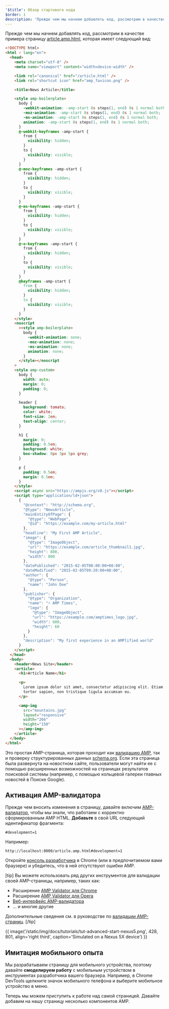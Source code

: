```yaml
---
'$title': Обзор стартового кода
$order: 1
description: 'Прежде чем мы начнем добавлять код, рассмотрим в качестве примера страницу article.amp.html, которая имеет следующий вид: ...'
---
```


Прежде чем мы начнем добавлять код, рассмотрим в качестве примера страницу [article.amp.html](https://github.com/googlecodelabs/accelerated-mobile-pages-advanced/blob/master/article.amp.html), которая имеет следующий вид:

```html
<!DOCTYPE html>
<html ⚡ lang="en">
  <head>
    <meta charset="utf-8" />
    <meta name="viewport" content="width=device-width" />

    <link rel="canonical" href="/article.html" />
    <link rel="shortcut icon" href="amp_favicon.png" />

    <title>News Article</title>

    <style amp-boilerplate>
      body {
        -webkit-animation: -amp-start 8s steps(1, end) 0s 1 normal both;
        -moz-animation: -amp-start 8s steps(1, end) 0s 1 normal both;
        -ms-animation: -amp-start 8s steps(1, end) 0s 1 normal both;
        animation: -amp-start 8s steps(1, end) 0s 1 normal both;
      }
      @-webkit-keyframes -amp-start {
        from {
          visibility: hidden;
        }
        to {
          visibility: visible;
        }
      }
      @-moz-keyframes -amp-start {
        from {
          visibility: hidden;
        }
        to {
          visibility: visible;
        }
      }
      @-ms-keyframes -amp-start {
        from {
          visibility: hidden;
        }
        to {
          visibility: visible;
        }
      }
      @-o-keyframes -amp-start {
        from {
          visibility: hidden;
        }
        to {
          visibility: visible;
        }
      }
      @keyframes -amp-start {
        from {
          visibility: hidden;
        }
        to {
          visibility: visible;
        }
      }
    </style>
    <noscript
      ><style amp-boilerplate>
        body {
          -webkit-animation: none;
          -moz-animation: none;
          -ms-animation: none;
          animation: none;
        }
      </style></noscript
    >
    <style amp-custom>
      body {
        width: auto;
        margin: 0;
        padding: 0;
      }

      header {
        background: tomato;
        color: white;
        font-size: 2em;
        text-align: center;
      }

      h1 {
        margin: 0;
        padding: 0.5em;
        background: white;
        box-shadow: 0px 3px 5px grey;
      }

      p {
        padding: 0.5em;
        margin: 0.5em;
      }
    </style>
    <script async src="https://ampjs.org/v0.js"></script>
    <script type="application/ld+json">
      {
        "@context": "http://schema.org",
        "@type": "NewsArticle",
        "mainEntityOfPage": {
          "@type": "WebPage",
          "@id": "https://example.com/my-article.html"
        },
        "headline": "My First AMP Article",
        "image": {
          "@type": "ImageObject",
          "url": "https://example.com/article_thumbnail1.jpg",
          "height": 800,
          "width": 800
        },
        "datePublished": "2015-02-05T08:00:00+08:00",
        "dateModified": "2015-02-05T09:20:00+08:00",
        "author": {
          "@type": "Person",
          "name": "John Doe"
        },
        "publisher": {
          "@type": "Organization",
          "name": "⚡ AMP Times",
          "logo": {
            "@type": "ImageObject",
            "url": "https://example.com/amptimes_logo.jpg",
            "width": 600,
            "height": 60
          }
        },
        "description": "My first experience in an AMPlified world"
      }
    </script>
  </head>
  <body>
    <header>News Site</header>
    <article>
      <h1>Article Name</h1>

      <p>
        Lorem ipsum dolor sit amet, consectetur adipiscing elit. Etiam egestas
        tortor sapien, non tristique ligula accumsan eu.
      </p>

      <amp-img
        src="mountains.jpg"
        layout="responsive"
        width="266"
        height="150"
      ></amp-img>
    </article>
  </body>
</html>
```

Это простая AMP-страница, которая проходит как [валидацию AMP](../../../../documentation/guides-and-tutorials/learn/validation-workflow/validate_amp.md), так и проверку структурированных данных [schema.org](http://schema.org/). Если эта страница была развернута на новостном сайте, пользователи могут найти ее с помощью расширенных возможностей на страницах результатов поисковой системы (например, с помощью кольцевой галереи главных новостей в Поиске Google).

## Активация AMP-валидатора

Прежде чем вносить изменения в страницу, давайте включим [AMP-валидатор](../../../../documentation/guides-and-tutorials/learn/validation-workflow/validate_amp.md), чтобы мы знали, что работаем с корректно сформированным AMP HTML. **Добавьте** в свой URL следующий идентификатор фрагмента:

```text
#development=1
```

Например:

```text
http://localhost:8000/article.amp.html#development=1
```

Откройте [консоль разработчика](https://developer.chrome.com/devtools/docs/console) в Chrome (или в предпочитаемом вами браузере) и убедитесь, что в ней отсутствуют ошибки AMP.

[tip] Вы можете использовать ряд других инструментов для валидации своей AMP-страницы, например, таких как:

- Расширение [AMP Validator для Chrome](https://chrome.google.com/webstore/detail/amp-validator/nmoffdblmcmgeicmolmhobpoocbbmknc)
- Расширение [AMP Validator для Opera](https://addons.opera.com/en-gb/extensions/details/amp-validator/)
- [Веб-интерфейс AMP-валидатора](https://validator.ampproject.org/)
- ... и многие другие

Дополнительные сведения см. в руководстве по [валидации AMP-страниц](../../../../documentation/guides-and-tutorials/learn/validation-workflow/validate_amp.md). [/tip]

{{ image('/static/img/docs/tutorials/tut-advanced-start-nexus5.png', 428, 801, align='right third', caption='Simulated on a Nexus 5X device') }}

## Имитация мобильного опыта

Мы разрабатываем страницу для мобильного устройства, поэтому давайте **смоделируем работу** с мобильным устройством в инструментах разработчика вашего браузера. Например, в Chrome DevTools щелкните значок мобильного телефона и выберите мобильное устройство в меню.

Теперь мы можем приступить к работе над самой страницей. Давайте добавим на нашу страницу несколько компонентов AMP.
